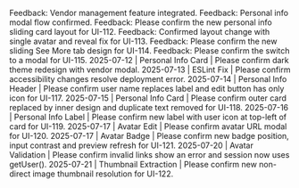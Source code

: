 Feedback: Vendor management feature integrated.
Feedback: Personal info modal flow confirmed.
Feedback: Please confirm the new personal info sliding card layout for UI-112.
Feedback: Confirmed layout change with single avatar and reveal fix for UI-113.
Feedback: Please confirm the new sliding See More tab design for UI-114.
Feedback: Please confirm the switch to a modal for UI-115.
2025-07-12 | Personal Info Card | Please confirm dark theme redesign with vendor modal.
2025-07-13 | ESLint Fix | Please confirm accessibility changes resolve deployment error.
2025-07-14 | Personal Info Header | Please confirm user name replaces label and edit button has only icon for UI-117.
2025-07-15 | Personal Info Card | Please confirm outer card replaced by inner design and duplicate text removed for UI-118.
2025-07-16 | Personal Info Label | Please confirm new label with user icon at top-left of card for UI-119.
2025-07-17 | Avatar Edit | Please confirm avatar URL modal for UI-120.
2025-07-17 | Avatar Badge | Please confirm new badge position, input contrast and preview refresh for UI-121.
2025-07-20 | Avatar Validation | Please confirm invalid links show an error and session now uses getUser().
2025-07-21 | Thumbnail Extraction | Please confirm new non-direct image thumbnail resolution for UI-122.
